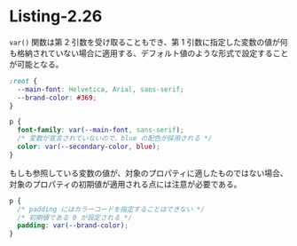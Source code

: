 # Listing-2.26

`var()` 関数は第 2 引数を受け取ることもでき、第 1 引数に指定した変数の値が何も格納されていない場合に適用する、デフォルト値のような形式で設定することが可能となる。

```css
:root {
  --main-font: Helvetica, Arial, sans-serif;
  --brand-color: #369;
}

p {
  font-family: var(--main-font, sans-serif);
  /* 変数が宣言されていないので、blue の配色が採用される */
  color: var(--secondary-color, blue);
}
```

もしも参照している変数の値が、対象のプロパティに適したものではない場合、対象のプロパティの初期値が適用される点には注意が必要である。

```css
p {
  /* padding にはカラーコードを指定することはできない */
  /* 初期値である 0 が設定される */
  padding: var(--brand-color);
}
```
